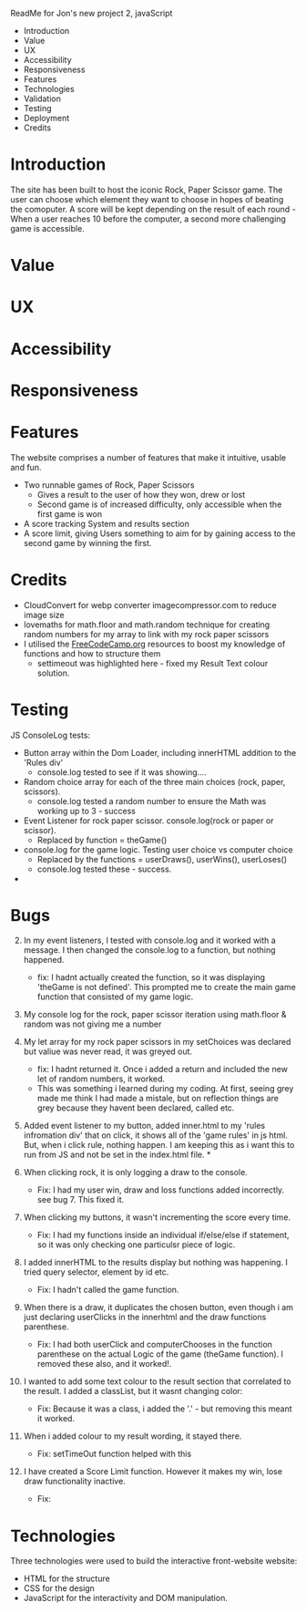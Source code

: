 ReadMe for Jon's new project 2, javaScript

* Introduction
* Value
* UX
* Accessibility
* Responsiveness
* Features
* Technologies
* Validation
* Testing
* Deployment
* Credits



# Introduction
The site has been built to host the iconic Rock, Paper Scissor game.
The user can choose which element they want to choose in hopes of beating the comoputer. 
A score will be kept depending on the result of each round - When a user reaches 10 before the computer, a second more challenging game is accessible.

# Value

# UX

# Accessibility

# Responsiveness

# Features
The website comprises a number of features that make it intuitive, usable and fun.
- Two runnable games of Rock, Paper Scissors
    - Gives a result to the user of how they won, drew or lost
    - Second game is of increased difficulty, only accessible when the first game is won
- A score tracking System and results section
- A score limit, giving Users something to aim for by gaining access to the second game by winning the first. 

# Credits
* CloudConvert for webp converter imagecompressor.com to reduce image size
* lovemaths for math.floor and math.random technique for creating random numbers for my array to link with my rock paper scissors
* I utilised the [FreeCodeCamp.org](https://www.youtube.com/channel/UC8butISFwT-Wl7EV0hUK0BQ) resources to boost my knowledge of functions and how to structure them
    * settimeout was highlighted here - fixed my Result Text colour solution.

# Testing
JS ConsoleLog tests:
* Button array within the Dom Loader, including innerHTML addition to the 'Rules div'
    * console.log tested to see if it was showing....
* Random choice array for each of the three main choices (rock, paper, scissors).
    * console.log tested a random number to ensure the Math was working up to 3 - success
* Event Listener for rock paper scissor. console.log(rock or paper or scissor). 
    * Replaced by function = theGame()
* console.log for the game logic. Testing user choice vs computer choice
    * Replaced by the functions = userDraws(), userWins(), userLoses()
    * console.log tested these - success.
* 

# Bugs

2. In my event listeners, I tested with console.log and it worked with a message. I then changed the console.log to a function, but nothing happened.
    * fix: I hadnt actually created the function, so it was displaying 'theGame is not defined'. This prompted me to create the main game function that consisted of my game logic. 

3. My console log for the rock, paper scissor iteration using math.floor & random was not giving me a number

4. My let array for my rock paper scissors in my setChoices was declared but valiue was never read, it was greyed out.
    * fix: I hadnt returned it. Once i added a return and included the new let of random numbers, it worked.
    * This was something i learned during my coding. At first, seeing grey made me think I had made a mistale, but on reflection things are grey because they havent been declared, called etc.

5. Added event listener to my button, added inner.html to my 'rules infromation div' that on click, it shows all of the 'game rules'  in js html. But, when i click rule, nothing happen. I am keeping this as i want this to run from JS and not be set in the index.html file.
    * 

6. When clicking rock, it is only logging a draw to the console.
    * Fix: I had my user win, draw and loss functions added incorrectly. see bug 7. This fixed it. 

7. When clicking my buttons, it wasn't incrementing the score every time.
    * Fix: I had my functions inside an individual if/else/else if statement, so it was only checking one particulsr piece of logic.

8. I added innerHTML to the results display but nothing was happening. I tried query selector, element by id etc.
    * Fix: I hadn't called the game function. 

9. When there is a draw, it duplicates the chosen button, even though i am just declaring userClicks in the innerhtml and the draw functions parenthese.
    * Fix: I had both userClick and computerChooses in the function parenthese on the actual Logic of the game (theGame function). I removed these also, and it worked!.

10. I wanted to add some text colour to the result section that correlated to the result. I added a classList, but it wasnt changing color:
    * Fix: Because it was a class, i added the '.' - but removing this meant it worked.

11. When i added colour to my result wording, it stayed there.
    * Fix: setTimeOut function helped with this
    
12. I have created a Score Limit function. However it makes my win, lose draw functionality inactive.
    * Fix: 

# Technologies
Three technologies were used to build the interactive front-website website:
* HTML for the structure
* CSS for the design
* JavaScript for the interactivity and DOM manipulation.